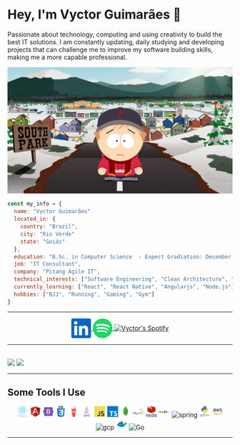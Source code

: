 # Hey, I'm Vyctor Guimarães 🤝

<div>
  <p>
    Passionate about technology, computing and using creativity to build the best IT solutions.
    I am constantly updating, daily studying and developing projects that can challenge me to improve my software building skills, making me a more capable professional. 
  </p>
</div>

<img align="center" alt="Vyctor's LinkedIN" src="assets/avatar.png" />

```js
const my_info = {
  name: "Vyctor Guimarães"
  located_in: {
    country: "Brazil",
    city: "Rio Verde"
    state: "Goiás"
  },
  education: "B.Sc. in Computer Science  - Expect Gradiation: December 2023",
  job: "IT Consultant",
  company: "Pitang Agile IT",
  technical_interests: ["Software Engineering", "Clean Architecture", "Clean Code", "Web Development", "Mobile Development", "Back-end development", "Artificial Intelligence", "Block Chain", "Algorithms and Data Structures", "Distributed Computing"]
  currently_learning: ["React", "React Native", "Angularjs", "Node.js"],
  hobbies: ["BJJ", "Running", "Gaming", "Gym"]
}
```

<hr>

<div align="center">
  <a href="https://www.linkedin.com/in/vyctorguimaraes/">
    <img align="center" alt="Vyctor's LinkedIN" width="44px" src="assets/linkedin.svg" />
  </a>

  <a href="https://open.spotify.com/user/12166662682">
    <img align="center" alt="Vyctor's Spotify" width="44px" src="assets/spotify.svg" />
  </a>
  
  <a align="center" href="https://open.spotify.com/user/12166662682">
    <img align="center" alt="Vyctor's Spotify" width="120px" src="https://visitor-badge.glitch.me/badge?page_id=vyctor" />  
  </a>
</div>

<hr>
<br>

<div>
  <img src="https://github-readme-stats.vercel.app/api?username=vyctor&show_icons=true&theme=merko&include_all_commits=true&count_private=true%22" width="460px">

  <img src="https://github-readme-stats.vercel.app/api/top-langs/?username=vyctor&layout=compact&langs_count=7&theme=merko" width="335px">
</div>

<hr>

<h2>Some Tools I Use</h2>
<p align="center">
<img src="https://raw.githubusercontent.com/devicons/devicon/master/icons/react/react-original-wordmark.svg" alt="react" width="25" height="25" />
<img src="https://raw.githubusercontent.com/devicons/devicon/master/icons/angularjs/angularjs-original.svg" alt="angular-js" width="25" height="25" />
<img src="https://raw.githubusercontent.com/devicons/devicon/master/icons/bootstrap/bootstrap-plain.svg" alt="bootstrap" width="25" height="25" />
<img src="https://raw.githubusercontent.com/devicons/devicon/master/icons/css3/css3-original-wordmark.svg" alt="css3" width="25" height="25" />
<img src="https://raw.githubusercontent.com/devicons/devicon/master/icons/gulp/gulp-plain.svg" alt="gulp" width="25" height="25" />
<img src="https://raw.githubusercontent.com/devicons/devicon/master/icons/java/java-original-wordmark.svg" alt="java" width="25" height="25" />
<img src="https://raw.githubusercontent.com/devicons/devicon/master/icons/javascript/javascript-original.svg" alt="javascript" width="25" height="25" />
<img src="https://raw.githubusercontent.com/devicons/devicon/master/icons/typescript/typescript-original.svg" alt="typescript" width="25" height="25" />
<img src="https://raw.githubusercontent.com/devicons/devicon/master/icons/mongodb/mongodb-original.svg" alt="mongodb" width="25" height="25" />
<img src="https://raw.githubusercontent.com/devicons/devicon/master/icons/mysql/mysql-original-wordmark.svg" alt="mysql" width="25" height="25" />
<img src="https://raw.githubusercontent.com/devicons/devicon/master/icons/redis/redis-original-wordmark.svg" alt="redis" width="25" height="25" />
<img src="https://raw.githubusercontent.com/devicons/devicon/master/icons/nodejs/nodejs-original-wordmark.svg" alt="nodejs" width="25" height="25" />
<img src="https://www.vectorlogo.zone/logos/springio/springio-icon.svg" alt="spring" width="25" height="25" />
<img src="https://raw.githubusercontent.com/devicons/devicon/master/icons/python/python-original-wordmark.svg" alt="python" width="25" height="25" />
<img src="https://raw.githubusercontent.com/github/explore/80688e429a7d4ef2fca1e82350fe8e3517d3494d/topics/aws/aws.png" alt="aws" width="25" height="25" />
<img src="https://www.vectorlogo.zone/logos/google_cloud/google_cloud-icon.svg" alt="gcp" width="25" height="25" />
<img src="https://raw.githubusercontent.com/devicons/devicon/master/icons/docker/docker-original.svg" alt="Docker" width="25" height="25" />
<img src="https://cdn.jsdelivr.net/gh/devicons/devicon/icons/go/go-original.svg" alt="Go" width="25" height="25" />
</p>
<hr>
